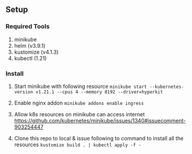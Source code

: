 ## Setup

### Required Tools
1) minikube
2) helm (v3.9.1)
3) kustomize (v4.1.3)
4) kubectl (1.21)

### Install

1) Start minikube with following resource
```minikube start --kubernetes-version v1.21.1 --cpus 4 --memory 8192 --driver=hyperkit```

2) Enable nginx addon
```minikube addons enable ingress```

3) Allow k8s resources on minikube can access internet
https://github.com/kubernetes/minikube/issues/1340#issuecomment-903254447

4) Clone this repo to local & issue following to command to install all the resources
```kustomize build . | kubectl apply -f -```
